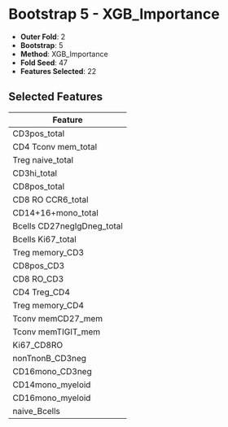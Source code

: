 # Bootstrap 5 - XGB_Importance

- **Outer Fold**: 2
- **Bootstrap**: 5
- **Method**: XGB_Importance
- **Fold Seed**: 47
- **Features Selected**: 22

## Selected Features

| Feature |
|---------|
| CD3pos_total |
| CD4 Tconv mem_total |
| Treg naive_total |
| CD3hi_total |
| CD8pos_total |
| CD8 RO CCR6_total |
| CD14+16+mono_total |
| Bcells CD27negIgDneg_total |
| Bcells Ki67_total |
| Treg memory_CD3 |
| CD8pos_CD3 |
| CD8 RO_CD3 |
| CD4 Treg_CD4 |
| Treg memory_CD4 |
| Tconv memCD27_mem |
| Tconv memTIGIT_mem |
| Ki67_CD8RO |
| nonTnonB_CD3neg |
| CD16mono_CD3neg |
| CD14mono_myeloid |
| CD16mono_myeloid |
| naive_Bcells |
